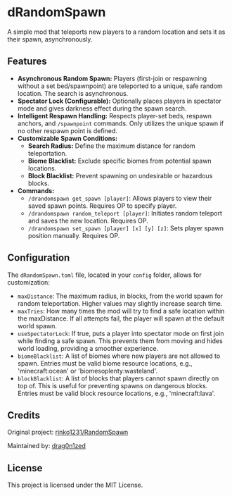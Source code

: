 # dRandomSpawn

A simple mod that teleports new players to a random location and sets it as their spawn, asynchronously.

## Features

*   **Asynchronous Random Spawn:** Players (first-join or respawning without a set bed/spawnpoint) are teleported to a unique, safe random location. The search is asynchronous.
*   **Spectator Lock (Configurable):** Optionally places players in spectator mode and gives darkness effect during the spawn search.
*   **Intelligent Respawn Handling:** Respects player-set beds, respawn anchors, and `/spawnpoint` commands. Only utilizes the unique spawn if no other respawn point is defined.
*   **Customizable Spawn Conditions:**
    *   **Search Radius:** Define the maximum distance for random teleportation.
    *   **Biome Blacklist:** Exclude specific biomes from potential spawn locations.
    *   **Block Blacklist:** Prevent spawning on undesirable or hazardous blocks.
*   **Commands:**
    *   `/drandomspawn get_spawn [player]`: Allows players to view their saved spawn points. Requires OP to specify player.
    *   `/drandomspawn random_teleport [player]`: Initiates random teleport and saves the new location. Requires OP.
    *   `/drandomspawn set_spawn [player] [x] [y] [z]`: Sets player spawn position manually. Requires OP.
## Configuration

The `dRandomSpawn.toml` file, located in your `config` folder, allows for customization:

*   `maxDistance`: The maximum radius, in blocks, from the world spawn for random teleportation. Higher values may slightly increase search time.
*   `maxTries`: How many times the mod will try to find a safe location within the maxDistance. If all attempts fail, the player will spawn at the default world spawn.
*   `useSpectatorLock`: If true, puts a player into spectator mode on first join while finding a safe spawn. This prevents them from moving and hides world loading, providing a smoother experience.
*   `biomeBlacklist`: A list of biomes where new players are not allowed to spawn. Entries must be valid biome resource locations, e.g., 'minecraft:ocean' or 'biomesoplenty:wasteland'.
*   `blockBlacklist`: A list of blocks that players cannot spawn directly on top of. This is useful for preventing spawns on dangerous blocks. Entries must be valid block resource locations, e.g., 'minecraft:lava'.

## Credits

Original project: [rinko1231/RandomSpawn](https://github.com/rinko1231/RandomSpawn)

Maintained by: [drag0n1zed](https://github.com/drag0n1zed)

## License

This project is licensed under the MIT License.
